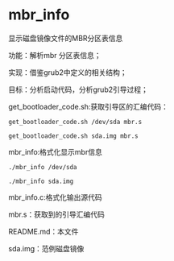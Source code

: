 # mbr_info
显示磁盘镜像文件的MBR分区表信息

功能：解析mbr 分区表信息；

实现：借鉴grub2中定义的相关结构；

目标：分析启动代码，分析grub2引导过程；

get_bootloader_code.sh:获取引导区的汇编代码：

	get_bootloader_code.sh /dev/sda mbr.s
	
	get_bootloader_code.sh sda.img mbr.s
	
mbr_info:格式化显示mbr信息

	./mbr_info /dev/sda
	
	./mbr_info sda.img
	
mbr_info.c:格式化输出源代码

mbr.s：获取到的引导汇编代码

README.md：本文件

sda.img：范例磁盘镜像

